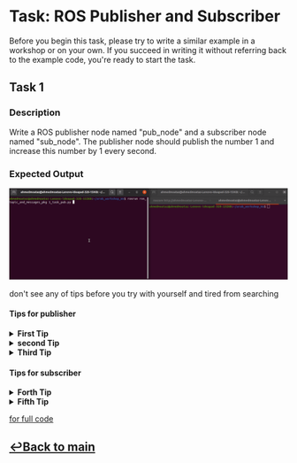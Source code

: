 # Task: ROS Publisher and Subscriber

Before you begin this task, please try to write a similar example in a workshop or on your own. If you succeed in writing it without referring back to the example code, you're ready to start the task.

## Task 1

### Description
Write a ROS publisher node named "pub_node" and a subscriber node named "sub_node". The publisher node should publish the number 1 and increase this number by 1 every second.

### Expected Output
![Expected Output](images/1_task_pub_sub.gif)

don't see any of tips before you try with yourself and tired from searching  

#### Tips for publisher
<details>
<summary><b>First Tip</b></summary>
To get started, search about `int` messages in ROS.
</details>

<details>
<summary><b>second Tip</b></summary>
import msg that used in the task 

```python
from std_msgs.msg import Int16
```
the variable that you publish it you need to Declare and intialize the variable before while loop becouse if you put it in loop will be 1 every loop becouse of you make Declaration and Initialization every loop

```python
number = 1
while not rospy.is_shutdown():
    # continue code ...
```

</details>

<details>
<summary><b>Third Tip</b></summary>
you need to make rate by 1,  
1 mean that the publisher publish one msg every one second

```python
    rate = rospy.Rate(1) 
```

If the task is not solved after all this, you are now joking.
You need to return the workshop tickets and complete the example again

</details>

#### Tips for subscriber

<details>
<summary><b>Forth Tip</b></summary>
you need to subscribe in tobic with same data type publisher

```python
    rospy.Subscriber('number_topic', Int16, number_callback)
```
</details>

<details>
<summary><b>Fifth Tip</b></summary>
you need to extract data with right format `number.data`

```python
        rospy.loginfo("the number received is : "+ str(number.data))
```
</details>


[for full code ](scripts)

## [↩Back to main](../../ros_topic_and_messages.md)



